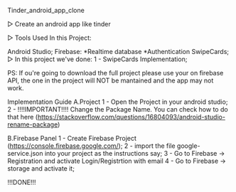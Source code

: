Tinder_android_app_clone

▷ Create an android app like tinder

▷ Tools Used In this Project:

Android Studio;
Firebase: *Realtime database *Authentication
SwipeCards;
▷ In this project we've done:
1 - SwipeCards Implementation;

PS: If ou're going to download the full project please use your on firebase API, the one in the project will NOT be mantained and the app may not work.

Implementation Guide
A.Project
  1 - Open the Project in your android studio;
  2 - !!!!IMPORTANT!!!! Change the Package Name. You can check how to do that here (https://stackoverflow.com/questions/16804093/android-studio-rename-package)

B.Firebase Panel
  1 - Create Firebase Project (https://console.firebase.google.com/);
  2 - import the file google-service.json into your project as the instructions say;
  3 - Go to Firebase -> Registration and activate Login/Registrtion with email
  4 - Go to Firebase -> storage and activate it;

!!!DONE!!!
